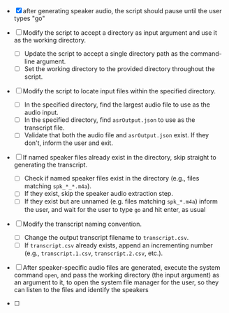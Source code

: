 - [x] after generating speaker audio, the script should pause until the user types "go"

- [ ] Modify the script to accept a directory as input argument and use it as the working directory.

  - [ ] Update the script to accept a single directory path as the command-line argument.
  - [ ] Set the working directory to the provided directory throughout the script.

- [ ] Modify the script to locate input files within the specified directory.

  - [ ] In the specified directory, find the largest audio file to use as the audio input.
  - [ ] In the specified directory, find `asrOutput.json` to use as the transcript file.
  - [ ] Validate that both the audio file and `asrOutput.json` exist. If they don't, inform the user and exit.

- [ ] If named speaker files already exist in the directory, skip straight to generating the transcript.

  - [ ] Check if named speaker files exist in the directory (e.g., files matching `spk_*_*.m4a`).
  - [ ] If they exist, skip the speaker audio extraction step.
  - [ ] If they exist but are unnamed (e.g. files matching `spk_*.m4a`) inform the user, and wait for the user to type
        `go` and hit enter, as usual

- [ ] Modify the transcript naming convention.

  - [ ] Change the output transcript filename to `transcript.csv`.
  - [ ] If `transcript.csv` already exists, append an incrementing number (e.g., `transcript.1.csv`, `transcript.2.csv`, etc.).

- [ ] After speaker-specific audio files are generated, execute the system command `open`, and pass the working directory (the input argument) as an argument to it, to open the system file manager for the user, so they can listen to the files and identify the speakers
- [ ] 
